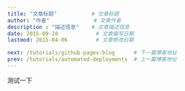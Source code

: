 ```yaml
---
title: "文章标题"           # 文章标题
author: "作者"              # 文章作者
description : "描述信息"    # 文章描述信息
date: 2015-09-28            # 文章编写日期
lastmod: 2015-04-06         # 文章修改日期

next: /tutorials/github-pages-blog      # 下一篇博客地址
prev: /tutorials/automated-deployments  # 上一篇博客地址
---
```


测试一下